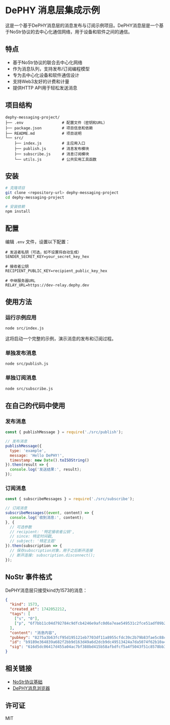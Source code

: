 # DePHY 消息层集成示例

这是一个基于DePHY消息层的消息发布与订阅示例项目。DePHY消息层是一个基于NoStr协议的去中心化通信网络，用于设备和软件之间的通信。

## 特点

- 基于NoStr协议的联合去中心化网络
- 作为消息队列，支持发布/订阅编程模型
- 专为去中心化设备和软件通信设计
- 支持Web3友好的计费和计量
- 提供HTTP API用于轻松发送消息

## 项目结构

```
dephy-messaging-project/
├── .env                 # 配置文件（密钥和URL）
├── package.json         # 项目信息和依赖
├── README.md            # 项目说明
└── src/
    ├── index.js         # 主应用入口
    ├── publish.js       # 消息发布模块
    ├── subscribe.js     # 消息订阅模块
    └── utils.js         # 公共实用工具函数
```

## 安装

```bash
# 克隆项目
git clone <repository-url> dephy-messaging-project
cd dephy-messaging-project

# 安装依赖
npm install
```

## 配置

编辑 `.env` 文件，设置以下配置：

```
# 发送者私钥（可选，如不设置将自动生成）
SENDER_SECRET_KEY=your_secret_key_hex

# 接收者公钥
RECIPIENT_PUBLIC_KEY=recipient_public_key_hex

# 中继服务器URL
RELAY_URL=https://dev-relay.dephy.dev
```

## 使用方法

### 运行示例应用

```bash
node src/index.js
```

这将启动一个完整的示例，演示消息的发布和订阅过程。

### 单独发布消息

```bash
node src/publish.js
```

### 单独订阅消息

```bash
node src/subscribe.js
```

## 在自己的代码中使用

### 发布消息

```javascript
const { publishMessage } = require('./src/publish');

// 发布消息
publishMessage({
  type: 'example',
  message: 'Hello DePHY!',
  timestamp: new Date().toISOString()
}).then(result => {
  console.log('发送结果:', result);
});
```

### 订阅消息

```javascript
const { subscribeMessages } = require('./src/subscribe');

// 订阅消息
subscribeMessages((event, content) => {
  console.log('收到消息:', content);
}, {
  // 可选参数
  // recipient: '特定接收者公钥',
  // since: 特定时间戳,
  // subject: '特定主题'
}).then(subscription => {
  // 保存subscription对象，用于之后断开连接
  // 断开连接: subscription.disconnect();
});
```

## NoStr 事件格式

DePHY消息层只接受kind为1573的消息：

```json
{
  "kind": 1573,
  "created_at": 1742052212,
  "tags": [
    ["s", "0"],
    ["p", "6f7bb11c04d792784c9dfcb4246e9afc0d6a7eae549531c2fce51adf09b2887e"]
  ],
  "content": "消息内容",
  "pubkey": "8275a3b63fcf95d195121eb7703df11a8955cfdc39c2b79b83fae5c88cfdb52d",
  "id": "b9189e364839a682f2bb9d163d49a6d2dcb9dc49513424a7da5074f62b10a459",
  "sig": "616d5dc06417d455a04ac7bf388bd415b58afbdfcf5a4f5043f51c8578bb3b5dc556d2cf9161bcd04bf926d235fd731df69cae595fe64ff3e5944c41e0007b73"
}
```

## 相关链接

- [NoStr协议基础](https://github.com/nostr-protocol/nips/blob/master/01.md)
- [DePHY消息浏览器](https://dephy-node-nostr-explorer.pages.dev/relay/dev-relay.dephy.dev)

## 许可证

MIT